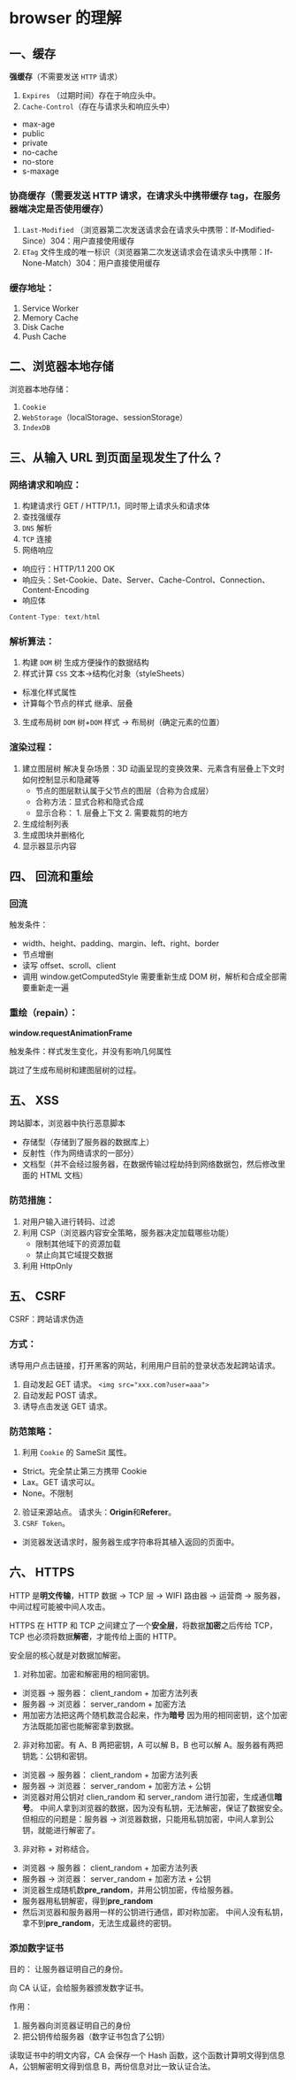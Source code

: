 # browser 的理解

## 一、缓存

**强缓存**（不需要发送 `HTTP` 请求）

1. `Expires` （过期时间）存在于响应头中。
2. `Cache-Control`（存在与请求头和响应头中）

- max-age
- public
- private
- no-cache
- no-store
- s-maxage

### 协商缓存（需要发送 HTTP 请求，在请求头中携带缓存 tag，在服务器端决定是否使用缓存）

1. `Last-Modified` （浏览器第二次发送请求会在请求头中携带：If-Modified-Since）304：用户直接使用缓存
2. `ETag` 文件生成的唯一标识（浏览器第二次发送请求会在请求头中携带：If-None-Match）304：用户直接使用缓存

### 缓存地址：

1. Service Worker
2. Memory Cache
3. Disk Cache
4. Push Cache

## 二、浏览器本地存储

浏览器本地存储：

1. `Cookie`
2. `WebStorage`（localStorage、sessionStorage）
3. `IndexDB`

## 三、从输入 URL 到页面呈现发生了什么？

### 网络请求和响应：

1. 构建请求行 GET / HTTP/1.1，同时带上请求头和请求体
2. 查找强缓存
3. `DNS` 解析
4. `TCP` 连接
5. 网络响应

- 响应行：HTTP/1.1 200 OK
- 响应头：Set-Cookie、Date、Server、Cache-Control、Connection、Content-Encoding
- 响应体

```js
Content-Type: text/html
```

### 解析算法：

1. 构建 `DOM` 树 生成方便操作的数据结构
2. 样式计算 `CSS` 文本->结构化对象（styleSheets）

- 标准化样式属性
- 计算每个节点的样式 继承、层叠

3. 生成布局树 `DOM` 树+`DOM` 样式 -> 布局树（确定元素的位置）

### 渲染过程：

1. 建立图层树 解决复杂场景：3D 动画呈现的变换效果、元素含有层叠上下文时如何控制显示和隐藏等
   - 节点的图层默认属于父节点的图层（合称为合成层）
   - 合称方法：显式合称和隐式合成
   - 显示合称： 1. 层叠上下文 2. 需要裁剪的地方
2. 生成绘制列表
3. 生成图块并删格化
4. 显示器显示内容

## 四、 回流和重绘

### 回流

触发条件：

- width、height、padding、margin、left、right、border
- 节点增删
- 读写 offset、scroll、client
- 调用 window.getComputedStyle
  需要重新生成 DOM 树，解析和合成全部需要重新走一遍

### 重绘（repain）：

**window.requestAnimationFrame**

触发条件：样式发生变化，并没有影响几何属性

跳过了生成布局树和建图层树的过程。

## 五、 XSS

跨站脚本，浏览器中执行恶意脚本

- 存储型（存储到了服务器的数据库上）
- 反射性（作为网络请求的一部分）
- 文档型（并不会经过服务器，在数据传输过程劫持到网络数据包，然后修改里面的 HTML 文档）

### 防范措施：

1. 对用户输入进行转码、过滤
2. 利用 CSP（浏览器内容安全策略，服务器决定加载哪些功能）
   - 限制其他域下的资源加载
   - 禁止向其它域提交数据
3. 利用 HttpOnly

## 五、 CSRF

CSRF：跨站请求伪造

### 方式：

诱导用户点击链接，打开黑客的网站，利用用户目前的登录状态发起跨站请求。

1. 自动发起 GET 请求。 `<img src="xxx.com?user=aaa">`
2. 自动发起 POST 请求。
3. 诱导点击发送 GET 请求。

### 防范策略：

1. 利用 `Cookie` 的 SameSit 属性。

- Strict。完全禁止第三方携带 Cookie
- Lax。GET 请求可以。
- None。不限制

2. 验证来源站点。 请求头：**Origin**和**Referer**。
3. `CSRF Token`。

- 浏览器发送请求时，服务器生成字符串将其植入返回的页面中。

## 六、 HTTPS

HTTP 是**明文传输**，HTTP 数据 -> TCP 层 -> WIFI 路由器 -> 运营商 -> 服务器，中间过程可能被中间人攻击。

HTTPS 在 HTTP 和 TCP 之间建立了一个**安全层**，将数据**加密**之后传给 TCP，TCP 也必须将数据**解密**，才能传给上面的 HTTP。

安全层的核心就是对数据加解密。

1. 对称加密。加密和解密用的相同密钥。

- 浏览器 -> 服务器： client_random + 加密方法列表
- 服务器 -> 浏览器： server_random + 加密方法
- 用加密方法把这两个随机数混合起来，作为**暗号**
  因为用的相同密钥，这个加密方法既能加密也能解密拿到数据。

2. 非对称加密。有 A、B 两把密钥，A 可以解 B，B 也可以解 A。服务器有两把钥匙：公钥和密钥。

- 浏览器 -> 服务器： client_random + 加密方法列表
- 服务器 -> 浏览器： server_random + 加密方法 + 公钥
- 浏览器对用公钥对 clien_random 和 server_random 进行加密，生成通信**暗号**。
  中间人拿到浏览器的数据，因为没有私钥，无法解密，保证了数据安全。
  但相应的问题是：服务器 -> 浏览器数据，只能用私钥加密，中间人拿到公钥，就能进行解密了。

3. 非对称 + 对称结合。

- 浏览器 -> 服务器： client_random + 加密方法列表
- 服务器 -> 浏览器： server_random + 加密方法 + 公钥
- 浏览器生成随机数**pre_random**，并用公钥加密，传给服务器。
- 服务器用私钥解密，得到**pre_random**
- 然后浏览器和服务器用一样的公钥进行通信，即对称加密。
  中间人没有私钥，拿不到**pre_random**，无法生成最终的密钥。

### 添加数字证书

目的： 让服务器证明自己的身份。

向 CA 认证，会给服务器颁发数字证书。

作用：

1. 服务器向浏览器证明自己的身份
2. 把公钥传给服务器（数字证书包含了公钥）

读取证书中的明文内容，CA 会保存一个 Hash 函数，这个函数计算明文得到信息 A，公钥解密明文得到信息 B，两份信息对比一致认证合法。
